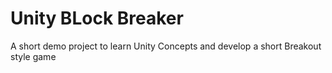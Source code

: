 # Unity BLock Breaker

A short demo project to learn Unity Concepts and develop a short Breakout style game